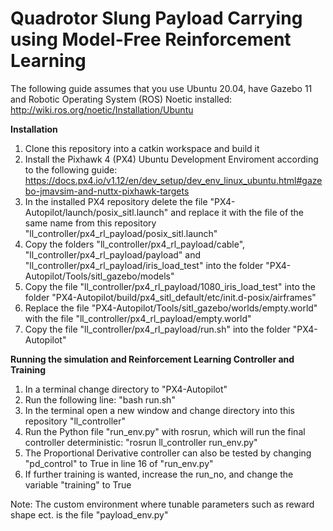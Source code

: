 # Quadrotor Slung Payload Carrying using Model-Free Reinforcement Learning

The following guide assumes that you use Ubuntu 20.04, have Gazebo 11 and Robotic Operating System (ROS) Noetic installed: http://wiki.ros.org/noetic/Installation/Ubuntu

**Installation**
1. Clone this repository into a catkin workspace and build it
2. Install the Pixhawk 4 (PX4) Ubuntu Development Enviroment according to the following guide: https://docs.px4.io/v1.12/en/dev_setup/dev_env_linux_ubuntu.html#gazebo-jmavsim-and-nuttx-pixhawk-targets
3. In the installed PX4 repository delete the file "PX4-Autopilot/launch/posix_sitl.launch" and replace it with the file of the same name from this repository "ll_controller/px4_rl_payload/posix_sitl.launch"
4. Copy the folders "ll_controller/px4_rl_payload/cable", "ll_controller/px4_rl_payload/payload" and "ll_controller/px4_rl_payload/iris_load_test" into the folder "PX4-Autopilot/Tools/sitl_gazebo/models" 
5. Copy the file "ll_controller/px4_rl_payload/1080_iris_load_test" into the folder "PX4-Autopilot/build/px4_sitl_default/etc/init.d-posix/airframes"
6. Replace the file "PX4-Autopilot/Tools/sitl_gazebo/worlds/empty.world" with the file "ll_controller/px4_rl_payload/empty.world"
7. Copy the file "ll_controller/px4_rl_payload/run.sh" into the folder "PX4-Autopilot"

**Running the simulation and Reinforcement Learning Controller and Training**
1. In a terminal change directory to "PX4-Autopilot" 
2. Run the following line: "bash run.sh"
3. In the terminal open a new window and change directory into this repository "ll_controller"
4. Run the Python file "run_env.py" with rosrun, which will run the final controller deterministic: "rosrun ll_controller run_env.py"
5. The Proportional Derivative controller can also be tested by changing "pd_control" to True in line 16 of "run_env.py"
6. If further training is wanted, increase the run_no, and change the variable "training" to True

Note:
The custom environment where tunable parameters such as reward shape ect. is the file "payload_env.py" 
